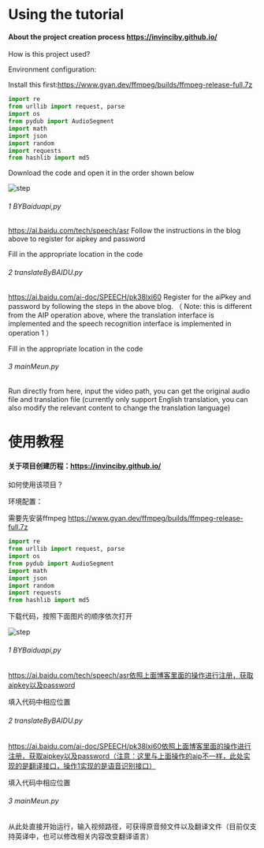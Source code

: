 #  Using the tutorial 

####  About the project creation process https://invinciby.github.io/

 How is this project used? 

Environment configuration:

Install this first:https://www.gyan.dev/ffmpeg/builds/ffmpeg-release-full.7z 

```python
import re
from urllib import request, parse
import os
from pydub import AudioSegment
import math
import json
import random
import requests
from hashlib import md5
```

 Download the code and open it in the order shown below 

![step](https://user-images.githubusercontent.com/78719936/144977438-6d0a1437-9439-44ef-a1a0-c7ec36f850b1.png)

###### 1 BYBaiduapi,py

https://ai.baidu.com/tech/speech/asr Follow the instructions in the blog above to register for aipkey and password 

 Fill in the appropriate location in the code 

###### 2 translateByBAIDU.py

https://ai.baidu.com/ai-doc/SPEECH/pk38lxi60 Register for the aiPkey and password by following the steps in the above blog. （ Note: this is different from the AIP operation above, where the translation interface is implemented and the speech recognition interface is implemented in operation 1 ）

 Fill in the appropriate location in the code 

###### 3 mainMeun.py

 Run directly from here, input the video path, you can get the original audio file and translation file (currently only support English translation, you can also modify the relevant content to change the translation language) 



# 使用教程

#### 关于项目创建历程：https://invinciby.github.io/

如何使用该项目？

环境配置：

需要先安装ffmpeg https://www.gyan.dev/ffmpeg/builds/ffmpeg-release-full.7z 

```python
import re
from urllib import request, parse
import os
from pydub import AudioSegment
import math
import json
import random
import requests
from hashlib import md5
```

下载代码，按照下面图片的顺序依次打开

![step](https://user-images.githubusercontent.com/78719936/144977438-6d0a1437-9439-44ef-a1a0-c7ec36f850b1.png)

###### 1 BYBaiduapi,py

https://ai.baidu.com/tech/speech/asr依照上面博客里面的操作进行注册，获取aipkey以及password

填入代码中相应位置

###### 2 translateByBAIDU.py

https://ai.baidu.com/ai-doc/SPEECH/pk38lxi60依照上面博客里面的操作进行注册，获取aipkey以及password（注意：这里与上面操作的aip不一样，此处实现的是翻译接口，操作1实现的是语音识别接口）

填入代码中相应位置

###### 3 mainMeun.py

从此处直接开始运行，输入视频路径，可获得原音频文件以及翻译文件（目前仅支持英译中，也可以修改相关内容改变翻译语言）

